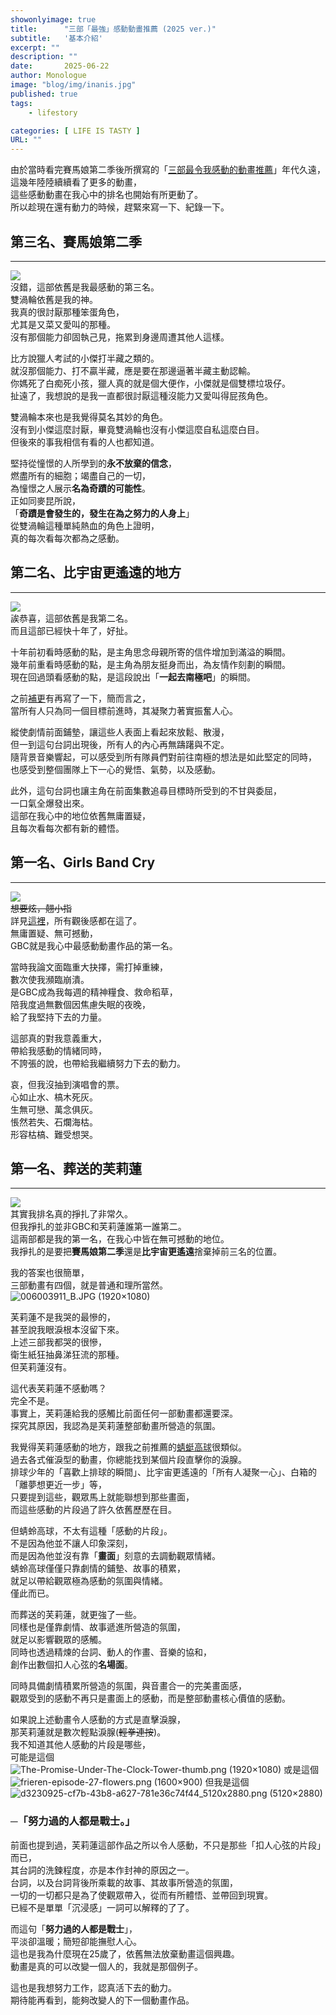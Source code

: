 ```yaml
---
showonlyimage: true
title:      "三部「最強」感動動畫推薦 (2025 ver.)"
subtitle:   '基本介紹'
excerpt: ""
description: ""
date:       2025-06-22
author: Monologue    
image: "blog/img/inanis.jpg"
published: true 
tags:
    - lifestory

categories: [ LIFE IS TASTY ]
URL: ""
---
```


由於當時看完賽馬娘第二季後所撰寫的「[三部最令我感動的動畫推薦](/blog/anime/2021-06-02-動畫推薦/)」年代久遠，  
這幾年陸陸續續看了更多的動畫，  
這些感動動畫在我心中的排名也開始有所更動了。  
所以趁現在還有動力的時候，趕緊來寫一下、紀錄一下。  

## 第三名、賽馬娘第二季
***
[![](https://img.cdn.nimg.jp/s/nicovideo/thumbnails/39060452/39060452.45595501.original/r1280x720l?key=f6c03ca9ebf1607f08db71ed81011877b522703bf5431f664f3cbf532c292109)](https://www.youtube.com/watch?v=vaw04cAZpT8&ab_channel=Seaea)  
沒錯，這部依舊是我最感動的第三名。  
雙渦輪依舊是我的神。  
我真的很討厭那種笨蛋角色，  
尤其是又菜又愛叫的那種。  
沒有那個能力卻固執己見，拖累到身邊周遭其他人這樣。  
  
比方說獵人考試的小傑打半藏之類的。  
就沒那個能力、打不贏半藏，應是要在那邊逼著半藏主動認輸。  
你媽死了白痴死小孩，獵人真的就是個大便作，小傑就是個雙標垃圾仔。  
扯遠了，我想說的是我一直都很討厭這種沒能力又愛叫得屁孩角色。  
  
雙渦輪本來也是我覺得莫名其妙的角色。  
沒有到小傑這麼討厭，畢竟雙渦輪也沒有小傑這麼自私這麼白目。  
但後來的事我相信有看的人也都知道。  
  
堅持從憧憬的人所學到的**永不放棄的信念**，  
燃盡所有的細胞；竭盡自己的一切，  
為憧憬之人展示**名為奇蹟的可能性**。  
正如同麥昆所說，  
「**奇蹟是會發生的，發生在為之努力的人身上**」  
從雙渦輪這種單純熱血的角色上證明，  
真的每次看每次都為之感動。  
## 第二名、比宇宙更遙遠的地方
***
[![](https://megapx-assets.dcard.tw/images/69f866f7-7bfc-4db4-bf4a-0b86bfd9e629/1280.webp)](https://www.youtube.com/watch?v=1ZR0dAXuBKw&list=PLC18xlbCdwtQaJ1X7OBHj3-AY7EN7WUJb&index=9&t=1177s&ab_channel=Ani-One%E4%B8%AD%E6%96%87%E5%AE%98%E6%96%B9%E5%8B%95%E7%95%AB%E9%A0%BB%E9%81%93)  
誒恭喜，這部依舊是我第二名。  
而且這部已經快十年了，好扯。  
  
十年前初看時感動的點，是主角思念母親所寄的信件增加到滿溢的瞬間。  
幾年前重看時感動的點，是主角為朋友挺身而出，為友情作刻劃的瞬間。  
現在回過頭看感動的點，是這段說出「**一起去南極吧**」的瞬間。  
  
之前[補更](/blog/anime/2021-06-02-動畫推薦/)有再寫了一下，簡而言之，  
當所有人只為同一個目標前進時，其凝聚力著實振奮人心。  
  
縱使劇情前面鋪墊，讓這些人表面上看起來放鬆、散漫，  
但一到這句台詞出現後，所有人的內心再無躊躇與不定。  
隨背景音樂響起，可以感受到所有隊員們對前往南極的想法是如此堅定的同時，  
也感受到整個團隊上下一心的覺悟、氣勢，以及感動。  
  
此外，這句台詞也讓主角在前面集數追尋目標時所受到的不甘與委屈，  
一口氣全爆發出來。  
這部在我心中的地位依舊無庸置疑，  
且每次看每次都有新的體悟。  
## 第一名、Girls Band Cry
***
![](https://truth.bahamut.com.tw/s01/202406/6a1882e893d9d17294a62d4372b26a4a.JPG)  
~~想要炫，翹小指~~  
詳見[這裡](/blog/anime/2024-06-16-動畫推薦6/)，所有觀後感都在這了。  
無庸置疑、無可撼動，  
GBC就是我心中最感動動畫作品的第一名。  
  
當時我論文面臨重大抉擇，需打掉重練，  
數次使我瀕臨崩潰。  
是GBC成為我每週的精神糧食、救命稻草，  
陪我度過無數個因焦慮失眠的夜晚，  
給了我堅持下去的力量。  
  
這部真的對我意義重大，  
帶給我感動的情緒同時，  
不誇張的說，也帶給我繼續努力下去的動力。  
  
哀，但我沒抽到演唱會的票。  
心如止水、槁木死灰。  
生無可戀、萬念俱灰。  
悵然若失、石爛海枯。  
形容枯槁、難受想哭。  
## 第一名、葬送的芙莉蓮
***
![](https://dramago.ptsplus.tv/wp-content/uploads/2023/10/%E5%8A%87%E5%A4%A0%EF%BD%9C%E8%91%AC%E9%80%81%E7%9A%84%E8%8A%99%E8%8E%89%E8%93%AE_02_%E8%8A%99%E8%8E%89%E8%93%AE%E5%86%8D%E6%AC%A1%E8%B8%8F%E4%B8%8A%E6%97%85%E7%A8%8B.jpg)  
其實我排名真的掙扎了非常久。  
但我掙扎的並非GBC和芙莉蓮誰第一誰第二。  
這兩部都是我的第一名，在我心中皆在無可撼動的地位。  
我掙扎的是要把**賽馬娘第二季**還是**比宇宙更遙遠**捨棄掉前三名的位置。  
  
我的答案也很簡單，  
三部動畫有四個，就是普通和理所當然。  
![006003911_B.JPG (1920×1080)](https://p2.bahamut.com.tw/HOME/creationCover/11/0006003911_B.JPG)  
  
芙莉蓮不是我哭的最慘的，  
甚至說我眼淚根本沒留下來。  
上述三部我都哭的很慘，  
衛生紙狂抽鼻涕狂流的那種。  
但芙莉蓮沒有。  
  
這代表芙莉蓮不感動嗎？  
完全不是。  
事實上，芙莉蓮給我的感觸比前面任何一部動畫都還要深。  
探究其原因，我認為是芙莉蓮整部動畫所營造的氛圍。  
  
我覺得芙莉蓮感動的地方，跟我之前推薦的[蜻蜓高球](/blog/anime/2025-01-04-動畫推薦8/)很類似。  
過去各式催淚型的動畫，你總能找到某個片段直擊你的淚腺。  
排球少年的「喜歡上排球的瞬間」、比宇宙更遙遠的「所有人凝聚一心」、白箱的「離夢想更近一步」等，  
只要提到這些，觀眾馬上就能聯想到那些畫面，  
而這些感動的片段過了許久依舊歷歷在目。  
  
但蜻蛉高球，不太有這種「感動的片段」。  
不是因為他並不讓人印象深刻，  
而是因為他並沒有靠「**畫面**」刻意的去調動觀眾情緒。  
蜻蛉高球僅僅只靠劇情的鋪墊、故事的積累，  
就足以帶給觀眾極為感動的氛圍與情緒。  
僅此而已。  
  
而葬送的芙莉蓮，就更強了一些。  
同樣也是僅靠劇情、故事遞進所營造的氛圍，  
就足以影響觀眾的感觸。  
同時也透過精煉的台詞、動人的作畫、音樂的協和，  
創作出數個扣人心弦的**名場面**。  
  
同時具備劇情積累所營造的氛圍，與音畫合一的完美畫面感，  
觀眾受到的感動不再只是畫面上的感動，而是整部動畫核心價值的感動。  
  
如果說上述動畫令人感動的方式是直擊淚腺，  
那芙莉蓮就是數次輕點淚腺(~~輕拳連按~~)。  
我不知道其他人感動的片段是哪些，  
可能是這個  
![The-Promise-Under-The-Clock-Tower-thumb.png (1920×1080)](https://setlivewallpaper.com/wp-content/uploads/2023/12/The-Promise-Under-The-Clock-Tower-thumb.png)
或是這個  
![frieren-episode-27-flowers.png (1600×900)](https://animerants.net/wp-content/uploads/2024/03/frieren-episode-27-flowers.png)
但我是這個  
![d3230925-cf7b-43b8-a627-781e36c74f44_5120x2880.png (5120×2880)](https://substackcdn.com/image/fetch/f_auto,q_auto:good,fl_progressive:steep/https://substack-post-media.s3.amazonaws.com/public/images/d3230925-cf7b-43b8-a627-781e36c74f44_5120x2880.png)
  
### ─「努力過的人都是戰士。」  
前面也提到過，芙莉蓮這部作品之所以令人感動，不只是那些「扣人心弦的片段」而已，  
其台詞的洗鍊程度，亦是本作封神的原因之一。  
台詞，以及台詞背後所乘載的故事、其故事所營造的氛圍，  
一切的一切都只是為了使觀眾帶入，從而有所體悟、並帶回到現實。  
已經不是單單「沉浸感」一詞可以解釋的了了。  
  
而這句「**努力過的人都是戰士**」，  
平淡卻溫暖；簡短卻能撫慰人心。  
這也是我為什麼現在25歲了，依舊無法放棄動畫這個興趣。  
動畫是真的可以改變一個人的，我就是那個例子。  
  
這也是我想努力工作，認真活下去的動力。  
期待能再看到，能夠改變人的下一個動畫作品。
<!--more-->
